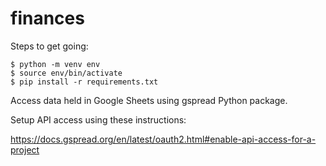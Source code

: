 # finances

Steps to get going:

```
$ python -m venv env
$ source env/bin/activate
$ pip install -r requirements.txt
```

Access data held in Google Sheets using gspread Python package.

Setup API access using these instructions:

https://docs.gspread.org/en/latest/oauth2.html#enable-api-access-for-a-project
